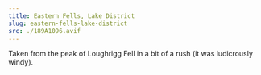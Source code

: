 ```yaml
---
title: Eastern Fells, Lake District
slug: eastern-fells-lake-district
src: ./189A1096.avif
---
```


Taken from the peak of Loughrigg Fell in a bit of a rush (it was ludicrously
windy).
